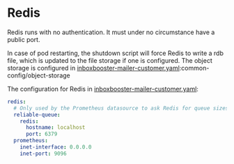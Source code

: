 # Redis

Redis runs with no authentication.
It must under no circumstance have a public port.

In case of pod restarting, the shutdown script will force Redis to write
a rdb file, which is updated to the file storage if one is configured.
The object storage is configured in
[inboxbooster-mailer-customer.yaml](../inboxbooster-mailer-customer.yaml.example):common-config/object-storage

The configuration for Redis in
[inboxbooster-mailer-customer.yaml](../inboxbooster-mailer-customer.yaml.example):

```yaml
redis:
  # Only used by the Prometheus datasource to ask Redis for queue sizes.
  reliable-queue:
    redis:
      hostname: localhost
      port: 6379
  prometheus:
    inet-interface: 0.0.0.0
    inet-port: 9096
```